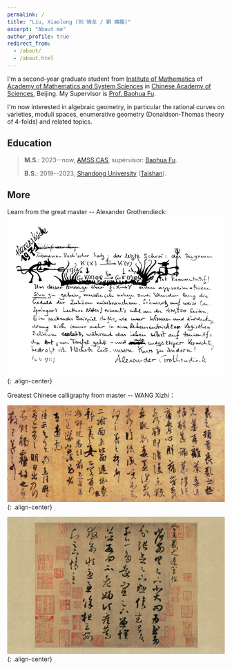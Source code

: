 ```yaml
---
permalink: /
title: "Liu, Xiaolong (刘 晓龙 / 劉 曉龍)"
excerpt: "About me"
author_profile: true
redirect_from: 
  - /about/
  - /about.html
---
```

I'm a second-year graduate student from [Institute of Mathematics](http://www.math.ac.cn/) of [Academy of Mathematics and System Sciences]((http://english.amss.cas.cn/)) in [Chinese Academy of Sciences](https://english.cas.cn/), Beijing. My Supervisor is [Prof. Baohua Fu](http://www.math.ac.cn/people/fbh/). 

I'm now interested in algebraic geometry, in particular the rational curves on varieties, moduli spaces, enumerative geometry (Donaldson-Thomas theory of 4-folds) and related topics.

## Education

> **M.S.**: 2023--now, [AMSS,CAS](http://english.amss.cas.cn/), supervisor: [Baohua Fu](http://www.math.ac.cn/people/fbh/).
>
> **B.S.**: 2019--2023, [Shandong University](https://www.sdu.edu.cn) ([Taishan](https://www.tsxt.sdu.edu.cn)).

## More
Learn from the great master -- Alexander Grothendieck:
![placeholder](/images/grr.png){: .align-center}

Greatest Chinese calligraphy from master -- WANG Xizhi：

![placeholder](/images/sangluan.jpg){: .align-center}

![placeholder](/images/yuanhuan.jpg){: .align-center}
